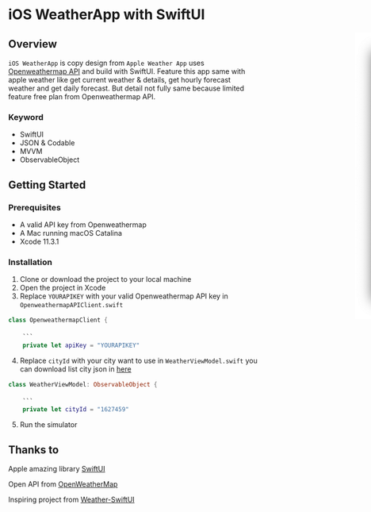 # iOS WeatherApp with SwiftUI

<div style="width: 1000px; height 600px;"><img src="Screenshoot/Screenshoot-1.png" width="30%" height="30%" align="right"></div>


## Overview

`iOS WeatherApp` is copy design from `Apple Weather App` uses [Openweathermap API](https://openweathermap.org/api) and build with SwiftUI. Feature this app same with apple weather like get current weather & details, get hourly forecast weather and get daily forecast. But detail not fully same because limited feature free plan from Openweathermap API.

### Keyword
- SwiftUI
- JSON & Codable
- MVVM
- ObservableObject

## Getting Started

### Prerequisites

- A valid API key from Openweathermap
- A Mac running macOS Catalina
- Xcode 11.3.1

### Installation

1. Clone or download the project to your local machine
2. Open the project in Xcode
3. Replace `YOURAPIKEY` with your valid Openweathermap API key in `OpenweathermapAPIClient.swift`

```swift
class OpenweathermapClient {

    ```
    private let apiKey = "YOURAPIKEY"
```

4. Replace `cityId` with your city want to use in `WeatherViewModel.swift` you can download list city json in [here](http://bulk.openweathermap.org/sample/)

```swift
class WeatherViewModel: ObservableObject {

    ```
    private let cityId = "1627459"
```

5. Run the simulator

## Thanks to

Apple amazing library [SwiftUI](https://developer.apple.com/xcode/swiftui/)

Open API from [OpenWeatherMap](https://openweathermap.org/api)

Inspiring project from [Weather-SwiftUI](https://github.com/bobbyconti/Weather-SwiftUI)
